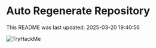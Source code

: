 # Auto Regenerate Repository

This README was last updated: 2025-03-20 19:40:56

 ![TryHackMe](https://tryhackme.com/badge/533634)